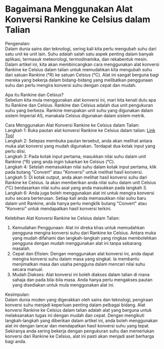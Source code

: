 Bagaimana Menggunakan Alat Konversi Rankine ke Celsius dalam Talian
===================================================================

Pengenalan:   
Dalam dunia sains dan teknologi, sering kali kita perlu mengubah suhu dari satu unit ke unit lain. Suhu adalah salah satu aspek penting dalam banyak aplikasi, termasuk meteorologi, termodinamika, dan rekabentuk mesin. Dalam artikel ini, kita akan membincangkan cara menggunakan alat konversi Rankine ke Celsius dalam talian untuk memudahkan kita mengubah suhu dari satuan Rankine (°R) ke satuan Celsius (°C). Alat ini sangat berguna bagi mereka yang bekerja dalam bidang-bidang yang melibatkan penggunaan suhu dan perlu mengira konversi suhu dengan cepat dan mudah.

Apa itu Rankine dan Celsius?   
Sebelum kita mula menggunakan alat konversi ini, mari kita kenali dulu apa itu Rankine dan Celsius. Rankine dan Celsius adalah dua unit pengukuran suhu yang berbeza. Rankine merupakan unit suhu yang digunakan dalam sistem Imperial AS, manakala Celsius digunakan dalam sistem metrik.

Cara Menggunakan Alat Konversi Rankine ke Celsius dalam Talian:   
Langkah 1: Buka pautan alat konversi Rankine ke Celsius dalam talian: [Link Tool](https://www.onlinecalculatorsfree.com/ms/convert/rankine-to-celsius.html)  
Langkah 2: Selepas membuka pautan tersebut, anda akan melihat antara muka alat konversi yang mudah digunakan. Terdapat dua kotak input yang perlu diisi.   
Langkah 3: Pada kotak input pertama, masukkan nilai suhu dalam unit Rankine (°R) yang anda ingin tukarkan ke Celsius (°C).   
Langkah 4: Setelah memasukkan nilai suhu dalam kotak input pertama, klik pada butang "Convert" atau "Konversi" untuk melihat hasil konversi.   
Langkah 5: Di kotak output, anda akan melihat hasil konversi suhu dari Rankine ke Celsius. Ia akan memberikan anda nilai suhu dalam unit Celsius (°C) berdasarkan nilai suhu asal yang anda masukkan pada langkah 3.   
Langkah 6: Anda juga boleh menggunakan alat ini untuk mengira konversi suhu secara berterusan. Setiap kali anda memasukkan nilai suhu baru dalam unit Rankine, anda hanya perlu mengklik butang "Convert" atau "Konversi" untuk mendapatkan hasil konversi terkini.

Kelebihan Alat Konversi Rankine ke Celsius dalam Talian:

1. Kemudahan Penggunaan: Alat ini direka khas untuk memudahkan pengguna mengira konversi suhu dari Rankine ke Celsius. Antara muka yang mudah difahami dan langkah-langkah yang ringkas membolehkan pengguna dengan mudah menggunakan alat ini tanpa sebarang masalah.
2. Cepat dan Efisien: Dengan menggunakan alat konversi ini, anda dapat mengira konversi suhu dalam masa yang singkat. Ia membantu menjimatkan masa dan usaha pengguna dalam mencari nilai suhu secara manual.
3. Mudah Diakses: Alat konversi ini boleh diakses dalam talian di mana sahaja dan pada bila-bila masa. Anda hanya perlu mengakses pautan yang disediakan untuk mula menggunakan alat ini.

Kesimpulan:   
Dalam dunia moden yang digerakkan oleh sains dan teknologi, pengiraan konversi suhu menjadi keperluan penting dalam pelbagai bidang. Alat konversi Rankine ke Celsius dalam talian adalah alat yang berguna untuk melaksanakan tugas ini dengan mudah dan cepat. Dengan mengikuti langkah-langkah yang diberikan dalam artikel ini, anda boleh menggunakan alat ini dengan lancar dan mendapatkan hasil konversi suhu yang tepat. Sekiranya anda sering bekerja dengan pengukuran suhu dan memerlukan konversi dari Rankine ke Celsius, alat ini pasti akan menjadi aset berharga bagi anda.